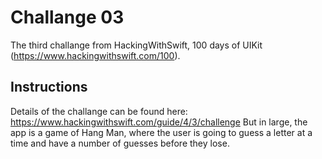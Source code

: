 # Challange 03
The third challange from HackingWithSwift, 100 days of UIKit (https://www.hackingwithswift.com/100).

## Instructions
Details of the challange can be found here: https://www.hackingwithswift.com/guide/4/3/challenge
But in large, the app is a game of Hang Man, where the user is going to guess a letter at a time and have a number of guesses before they lose.
